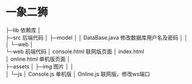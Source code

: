 # 一象二狮
        
├─lib 依赖库
│                  
├─src 后端代码
│  ├─model
│  │      DataBase.java 修改数据库用户名及密码
│  │      
│  └─web
│          
└─web 前端代码
    │  console.html 联网版页面
    │  index.html   
    │  online.html  单机版页面
    │  
    ├─assets
    │  ├─img 图片
    │  │          
    │  └─js
    │          Console.js 单机版
    │          Online.js  联网版，修改ws端口
            

